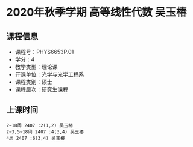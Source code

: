 # 2020年秋季学期 高等线性代数 吴玉椿






## 课程信息

- 课程号：PHYS6653P.01
- 学分：4
- 教学类型：理论课
- 开课单位：光学与光学工程系
- 课程类别：硕士
- 课程层次：研究生课程

## 上课时间

```
2~18周 2407 :2(1,2) 吴玉椿
2~3,5~18周 2407 :4(3,4) 吴玉椿
4周 2407 :6(3,4) 吴玉椿
```

